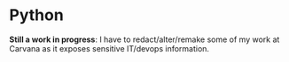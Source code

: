 # Python

**Still a work in progress**: I have to redact/alter/remake some of my work at Carvana as it exposes sensitive IT/devops information.